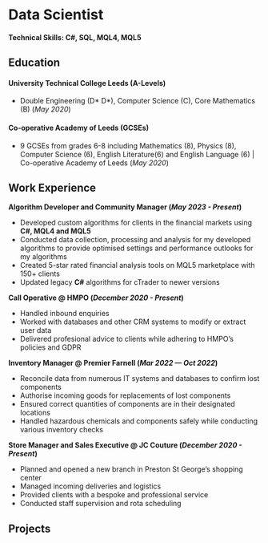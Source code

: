 # Data Scientist

#### Technical Skills: C#, SQL, MQL4, MQL5

## Education
#### University Technical College Leeds (A-Levels)
- Double Engineering (D* D*), Computer Science (C), Core Mathematics (B) (_May 2020_)
#### Co-operative Academy of Leeds (GCSEs)       		
- 9 GCSEs from grades 6-8 including Mathematics (8), Physics (8), Computer Science (6), English Literature(6) and English Language (6) | Co-operative Academy of Leeds (_May 2020_)		

## Work Experience
**Algorithm Developer and Community Manager (_May 2023 - Present_)**
- Developed custom algorithms for clients in the financial markets using **C#, MQL4 and MQL5**
- Conducted data collection, processing and analysis for my developed algorithms to provide optimised settings and performance outlooks for my algorithms
- Created 5-star rated financial analysis tools on MQL5 marketplace with 150+ clients 
- Updated legacy **C#** algorithms for cTrader to newer versions

**Call Operative @ HMPO (_December 2020 - Present_)**
- Handled inbound enquiries
- Worked with databases and other CRM systems to modify or extract user data
- Delivered profesional advice to clients while adhering to HMPO’s policies and GDPR

**Inventory Manager @ Premier Farnell (_Mar 2022 — Oct 2022_)**
- Reconcile data from numerous IT systems and databases to confirm lost components
- Authorise incoming goods for replacements of lost components
- Ensured correct quantities of components are in their designated locations
- Handled hazardous chemicals and components safely while conducting various inventory checks

**Store Manager and Sales Executive @ JC Couture (_December 2020 - Present_)**
- Planned and opened a new branch in Preston St George’s shopping center
- Managed incoming deliveries and logistics
- Provided clients with a bespoke and professional service
- Conducted staff supervision and rota scheduling


## Projects
### 

